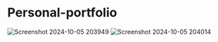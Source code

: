 # Personal-portfolio
![Screenshot 2024-10-05 203949](https://github.com/user-attachments/assets/38773445-6d53-45d8-93b0-cafe7a888e7c)
![Screenshot 2024-10-05 204014](https://github.com/user-attachments/assets/e6639cbe-d4b3-4c05-b31c-3e3bbc45ce93)
